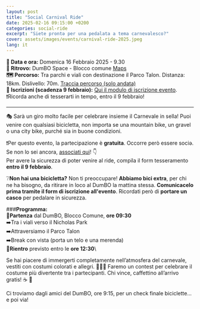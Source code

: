 ```yaml
---
layout: post
title: "Social Carnival Ride"
date: 2025-02-16 09:15:00 +0200
categories: social-ride
excerpt: "Siete prontə per una pedalata a tema carnevalesco?"
cover: assets/images/events/carnival-ride-2025.jpeg
lang: it
---
```

**📅 Data e ora:** Domenica 16 Febbraio 2025 - 9.30\
**📍 Ritrovo:** DumBO Space - Blocco comune [Maps](https://maps.app.goo.gl/UpHT9WyYLxS9EJJi9)\
**🗺️ Percorso:** Tra parchi e viali con destinazione il Parco Talon. Distanza: 18km. Dislivello: 70m. [Traccia percorso (solo andata)](https://www.komoot.com/fr-fr/tour/2043379643?share_token=amcqx6aTb2TItsrQUupKuoOyxsQAES0aqrgBYDuIKTPsMI4De5&ref=wtd)\
**📝 Iscrizioni (scadenza 9 febbraio):** [Qui il modulo di iscrizione evento](https://forms.gle/TZJXzdkLdVk1hYBq6). \
❗Ricorda anche di tesserarti in tempo, entro il 9 febbraio!

---

🎭 Sarà un giro molto facile per celebrare insieme il Carnevale in sella! Puoi venire con qualsiasi bicicletta, non importa se una mountain bike, un gravel o una city bike, purché sia in buone condizioni.

❗Per questo evento, la partecipazione è **gratuita**. Occorre però essere sociə. Se non lo sei ancora, [associati qui](https://ruota-libera-tutti.github.io/tesseramento)! 👇\
Per avere la sicurezza di poter venire al ride, compila il form tesseramento **entro il 9 febbraio**.

❔**Non hai una bicicletta?** Non ti preoccupare! **Abbiamo bici extra**, per chi ne ha bisogno, da ritirare in loco al DumBO la mattina stessa.
**Comunicacelo prima tramite il form di iscrizione all'evento**. Ricordati però di **portare un casco** per pedalare in sicurezza.

###**Programma:**\
🚴**Partenza** dal DumBO, Blocco Comune, **ore 09:30**\
➡️Tra i viali verso il Nicholas Park\
➡️Attraversiamo il Parco Talon\
➡️Break con vista (porta un telo e una merenda)\
🚃**Rientro** previsto entro le **ore 12:30**\

Se hai piacere di immergerti completamente nell’atmosfera del carnevale, vestiti con costumi colorati e allegri. 🤡🎺🎉 Faremo un contest per celebrare il costume più divertente tra i partecipanti. Chi vince, caffettino all’arrivo gratis! ☕ 🎈

Ci troviamo dagli amici del DumBO, ore 9:15, per un check finale biciclette... e poi via!
